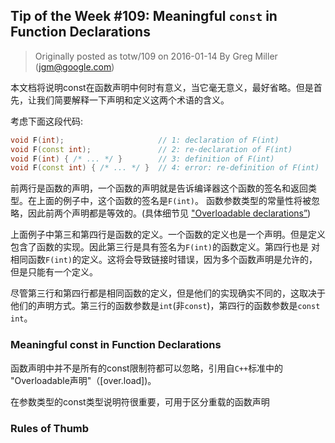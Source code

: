 ## Tip of the Week #109: Meaningful `const` in Function Declarations

> Originally posted as totw/109 on 2016-01-14
> By Greg Miller (jgm@google.com)

本文档将说明const在函数声明中何时有意义，当它毫无意义，最好省略。但是首先，让我们简要解释一下声明和定义这两个术语的含义。

考虑下面这段代码:

```cpp
void F(int);                     // 1: declaration of F(int)
void F(const int);               // 2: re-declaration of F(int)
void F(int) { /* ... */ }        // 3: definition of F(int)
void F(const int) { /* ... */ }  // 4: error: re-definition of F(int)
```

前两行是函数的声明，一个函数的声明就是告诉编译器这个函数的签名和返回类型。在上面的例子中，这个函数的签名是`F(int)`。
函数参数类型的常量性将被忽略，因此前两个声明都是等效的。(具体细节见 ["Overloadable declarations”](http://eel.is/c++draft/over.load))

上面例子中第三和第四行是函数的定义。一个函数的定义也是一个声明。但是定义包含了函数的实现。因此第三行是具有签名为`F(int)`的函数定义。第四行也是
对相同函数`F(int)`的定义。这将会导致链接时错误，因为多个函数声明是允许的，但是只能有一个定义。

尽管第三行和第四行都是相同函数的定义，但是他们的实现确实不同的，这取决于他们的声明方式。第三行的函数参数是`int`(非`const`)，第四行的函数参数是`const int`。

### Meaningful const in Function Declarations

函数声明中并不是所有的const限制符都可以忽略，引用自`C++`标准中的 "Overloadable声明"（[over.load])。

在参数类型的const类型说明符很重要，可用于区分重载的函数声明



### Rules of Thumb